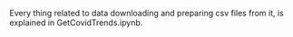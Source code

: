 Every thing related to data downloading and preparing csv files from it, is explained in GetCovidTrends.ipynb.
